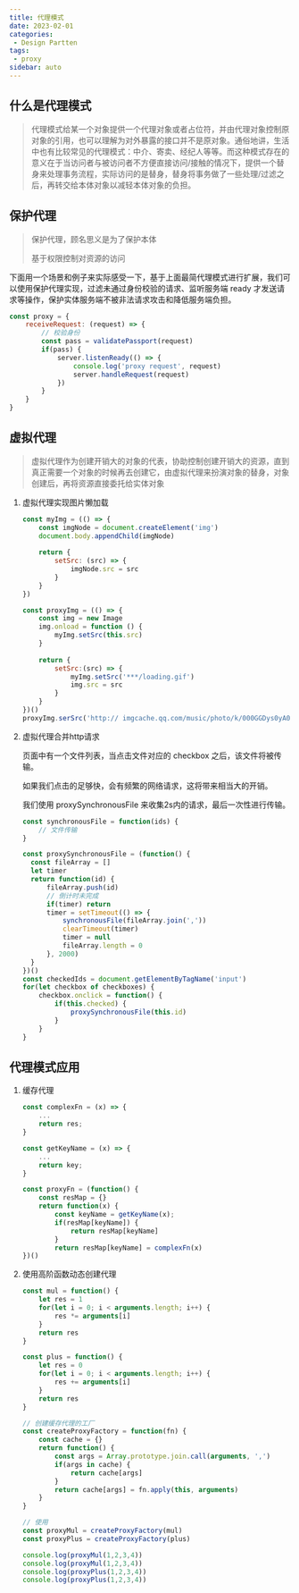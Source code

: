 ```yaml
---
title: 代理模式
date: 2023-02-01
categories: 
 - Design Partten
tags:
 - proxy
sidebar: auto
---
```


## 什么是代理模式

> 代理模式给某一个对象提供一个代理对象或者占位符，并由代理对象控制原对象的引用，也可以理解为对外暴露的接口并不是原对象。通俗地讲，生活中也有比较常见的代理模式：中介、寄卖、经纪人等等。而这种模式存在的意义在于当访问者与被访问者不方便直接访问/接触的情况下，提供一个替身来处理事务流程，实际访问的是替身，替身将事务做了一些处理/过滤之后，再转交给本体对象以减轻本体对象的负担。

## 保护代理

> 保护代理，顾名思义是为了保护本体
>
> 基于权限控制对资源的访问

下面用一个场景和例子来实际感受一下，基于上面最简代理模式进行扩展，我们可以使用保护代理实现，过滤未通过身份校验的请求、监听服务端 ready 才发送请求等操作，保护实体服务端不被非法请求攻击和降低服务端负担。

```javascript
const proxy = {
    receiveRequest: (request) => {
        // 校验身份
        const pass = validatePassport(request)
        if(pass) {
            server.listenReady(() => {
                console.log('proxy request', request)
                server.handleRequest(request)
            })
        }
    }
}
```

## 虚拟代理

> 虚拟代理作为创建开销大的对象的代表，协助控制创建开销大的资源，直到真正需要一个对象的时候再去创建它，由虚拟代理来扮演对象的替身，对象创建后，再将资源直接委托给实体对象

1. 虚拟代理实现图片懒加载

   ```javascript
   const myImg = (() => {
       const imgNode = document.createElement('img')
       document.body.appendChild(imgNode)
       
       return {
           setSrc: (src) => {
               imgNode.src = src
           }
       }
   })
   
   const proxyImg = (() => {
       const img = new Image
       img.onload = function () {
           myImg.setSrc(this.src)
       }
       
       return {
           setSrc:(src) => {
               myImg.setSrc('***/loading.gif')
               img.src = src
           }
       }
   })()
   proxyImg.serSrc('http:// imgcache.qq.com/music/photo/k/000GGDys0yA0Nk.jpg')
   ```

2. 虚拟代理合并http请求

   页面中有一个文件列表，当点击文件对应的 checkbox 之后，该文件将被传输。

   如果我们点击的足够快，会有频繁的网络请求，这将带来相当大的开销。

   我们使用 proxySynchronousFile 来收集2s内的请求，最后一次性进行传输。

   ```javascript
   const synchronousFile = function(ids) {
       // 文件传输
   }
   
   const proxySynchronousFile = (function() {
     const fileArray = []
     let timer
     return function(id) {
         fileArray.push(id)
         // 倒计时未完成
         if(timer) return
         timer = setTimeout(() => {
             synchronousFile(fileArray.join(','))
             clearTimeout(timer)
             timer = null
             fileArray.length = 0
         }, 2000)
     }
   })()
   const checkedIds = document.getElementByTagName('input')
   for(let checkbox of checkboxes) {
       checkbox.onclick = function() {
           if(this.checked) {
               proxySynchronousFile(this.id)
           }
       }
   }
   ```

## 代理模式应用

1. 缓存代理

   ```javascript
   const complexFn = (x) => {
       ...
       return res;
   }
   
   const getKeyName = (x) => {
       ...
       return key;
   }
   
   const proxyFn = (function() {
       const resMap = {}
       return function(x) {
           const keyName = getKeyName(x);
           if(resMap[keyName]) {
               return resMap[keyName]
           }
           return resMap[keyName] = complexFn(x)
   })()
   ```

2. 使用高阶函数动态创建代理

   ```javascript
   const mul = function() {
       let res = 1
       for(let i = 0; i < arguments.length; i++) {
           res *= arguments[i]
       }
       return res
   }
   
   const plus = function() {
       let res = 0
       for(let i = 0; i < arguments.length; i++) {
           res += arguments[i]
       }
       return res
   }
   
   // 创建缓存代理的工厂
   const createProxyFactory = function(fn) {
       const cache = {}
       return function() {
           const args = Array.prototype.join.call(arguments, ',')
           if(args in cache) {
               return cache[args]
           }
           return cache[args] = fn.apply(this, arguments)
       }	
   }
   
   // 使用
   const proxyMul = createProxyFactory(mul)
   const proxyPlus = createProxyFactory(plus)
   
   console.log(proxyMul(1,2,3,4))
   console.log(proxyMul(1,2,3,4))
   console.log(proxyPlus(1,2,3,4))
   console.log(proxyPlus(1,2,3,4))
   ```
